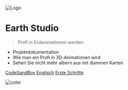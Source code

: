 ![Logo](/#/media/Google_Earth_icon.svg.png ":size=50")

# Earth Studio

> Profi in Erdanimationen werden

- Projektdokumentation
- Wie man ein Profi in 3D-Animationen wird
- Sehen Sie nicht mehr albern aus mit dummen Karten

[CodeSandBox](https://codesandbox.io/s/gallant-cookies-yvgnwd?file=/)
[Englisch](/)
[Erste Schritte](/README.md)

![color](#3376bd)
